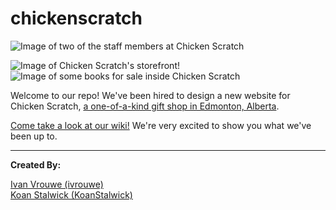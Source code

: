 # chickenscratch
![Image of two of the staff members at Chicken Scratch](http://addictedtocoding.com/assets/images/projects/chickenscratch/chickenscratchstaff.jpg)  

![Image of Chicken Scratch's storefront](http://addictedtocoding.com/assets/images/projects/chickenscratch/chickenscratchstorefront.jpg)!![Image of some books for sale inside Chicken Scratch](http://addictedtocoding.com/assets/images/projects/chickenscratch/chickenscratchbooks.jpg)  

Welcome to our repo! We've been hired to design a new website for Chicken Scratch, [a one-of-a-kind gift shop in Edmonton, Alberta](https://www.instagram.com/chickenscratchyeg/).  

[Come take a look at our wiki!](https://github.com/ivrouwe/chickenscratch/wiki) We're very excited to show you what we've been up to.

---

**Created By:**  
  
  
[Ivan Vrouwe (ivrouwe)](https://github.com/ivrouwe)  
[Koan Stalwick (KoanStalwick)](https://github.com/KoanStalwick)
